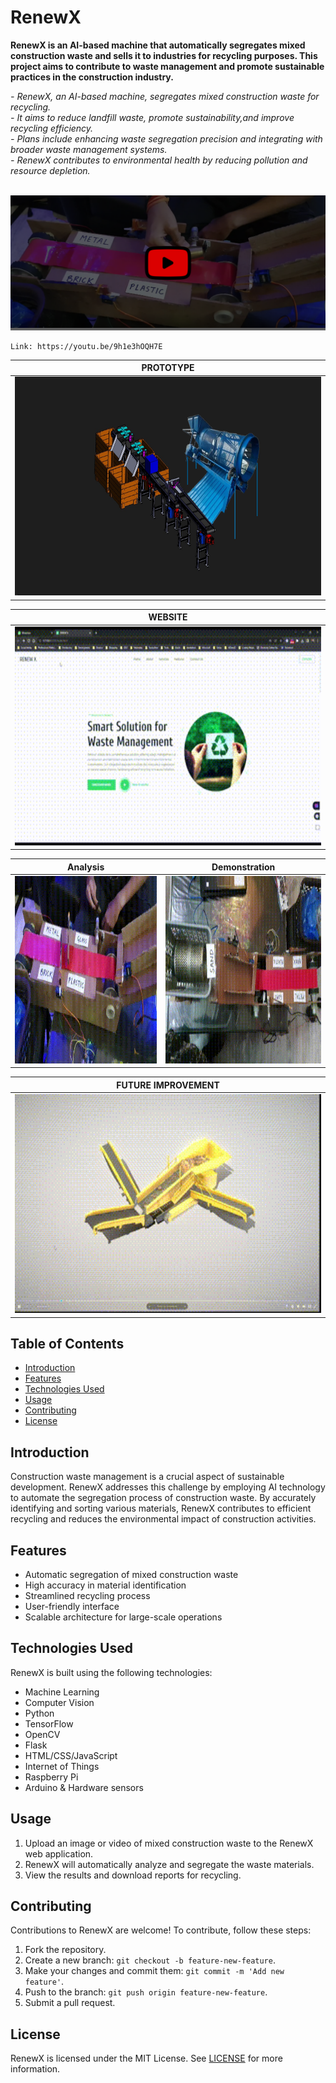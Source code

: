 # RenewX

<B>RenewX is an AI-based machine that automatically segregates mixed construction waste and sells it to industries for recycling purposes. This project aims to contribute to waste management and promote sustainable practices in the construction industry.</B>

<I>
  - RenewX, an AI-based machine, segregates mixed construction waste for recycling.<br>
  - It aims to reduce landfill waste, promote sustainability,and improve recycling efficiency.<br>
  - Plans include enhancing waste segregation precision and integrating with broader waste management systems.<br>
  - RenewX contributes to environmental health by reducing pollution and resource depletion.<br>
</I>


<br>

[![RenewX Demo Video](Thumbnail_main.png)](https://youtu.be/9h1e3hOQH7E)

```
Link: https://youtu.be/9h1e3hOQH7E
```


| PROTOTYPE 
| ----------- |
| <img src="Final.png" alt="Small Image" width="700" height="350"> |


| WEBSITE
| ----------- |
| <img src="RenewX Website .gif" alt="Small Image" width="700" height="350"> |


| Analysis | Demonstration |
|---------|---------|
|<img src="Analysis Video.gif" alt="Small GIF" width="400" height="300"> |<img src="Demonstration_main.gif" alt="Small GIF" width="400" height="300">|


| FUTURE IMPROVEMENT
| ----------- |
| <img src="Future Aspect.gif" alt="Small Image" width="700" height="350"> |



## Table of Contents
- [Introduction](#introduction)
- [Features](#features)
- [Technologies Used](#technologies-used)
- [Usage](#usage)
- [Contributing](#contributing)
- [License](#license)

## Introduction

Construction waste management is a crucial aspect of sustainable development. RenewX addresses this challenge by employing AI technology to automate the segregation process of construction waste. By accurately identifying and sorting various materials, RenewX contributes to efficient recycling and reduces the environmental impact of construction activities.

## Features

- Automatic segregation of mixed construction waste
- High accuracy in material identification
- Streamlined recycling process
- User-friendly interface
- Scalable architecture for large-scale operations

## Technologies Used

RenewX is built using the following technologies:

- Machine Learning
- Computer Vision
- Python
- TensorFlow
- OpenCV
- Flask
- HTML/CSS/JavaScript
- Internet of Things
- Raspberry Pi
- Arduino & Hardware sensors


## Usage

1. Upload an image or video of mixed construction waste to the RenewX web application.
2. RenewX will automatically analyze and segregate the waste materials.
3. View the results and download reports for recycling.

## Contributing

Contributions to RenewX are welcome! To contribute, follow these steps:

1. Fork the repository.
2. Create a new branch: `git checkout -b feature-new-feature`.
3. Make your changes and commit them: `git commit -m 'Add new feature'`.
4. Push to the branch: `git push origin feature-new-feature`.
5. Submit a pull request.

## License

RenewX is licensed under the MIT License. See [LICENSE](LICENSE) for more information.



